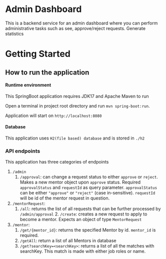 # Admin Dashboard
This is a backend service for an admin dashboard where you can perform administrative tasks such as see, 
approve/reject requests. Generate statistics 


# Getting Started

## How to run the application

#### Runtime environment
This SpringBoot application requires JDK17 and Apache Maven to run

Open a terminal in project root directory and run `mvn spring-boot:run`.

Application will start on `http://localhost:8080`

#### Database
This application uses `H2(file based) database` and is stored in `./h2`

### API endpoints

This application has three categories of endpoints

1. `/admin`
    1. `/approval`: can change a request status to either `approve` or `reject`. Makes a new mentor object upon 
       `approve` status. Required `approvalStatus` and `requestId` as query parameter. `approvalStatus` can be 
       either `"approve"` or `"reject"` (case in-sensitive). `requestId` will be id of the mentor request in question.
2. `/mentorRequest`: 
    1. `/all`: returns the list of all requests that can be further processed by `/admin/approval`
       2. `/create`: creates a new request to apply to become a mentor. Expects an object of type `MentorRequest`
3. `/mentor`: 
    1. `/get/{mentor_id}`: returns the specified Mentor by id. `mentor_id` is required. 
    2. `/getAll`: return a list of all Mentors in database
    3. `/get?searchKey=<searchKey>`: returns a list of all the matches with searchKey. This match is made with 
       either job roles or name.
